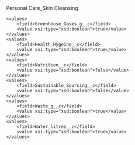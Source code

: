 <?xml version="1.0" encoding="UTF-8"?>
<CustomMetadata xmlns="http://soap.sforce.com/2006/04/metadata" xmlns:xsi="http://www.w3.org/2001/XMLSchema-instance" xmlns:xsd="http://www.w3.org/2001/XMLSchema">
    <label>Personal Care_Skin Cleansing</label>
    
    <values>
        <field>Greenhouse_Gases_g__c</field>
        <value xsi:type="xsd:boolean">true</value>
    </values>
    <values>
        <field>Health_Hygeine__c</field>
        <value xsi:type="xsd:boolean">true</value>
    </values>
    <values>
        <field>Nutrition__c</field>
        <value xsi:type="xsd:boolean">false</value>
    </values>
    <values>
        <field>Sustainable_Sourcing__c</field>
        <value xsi:type="xsd:boolean">false</value>
    </values>
    <values>
        <field>Waste_g__c</field>
        <value xsi:type="xsd:boolean">true</value>
    </values>
    <values>
        <field>Water_litres__c</field>
        <value xsi:type="xsd:boolean">true</value>
    </values>
</CustomMetadata>
